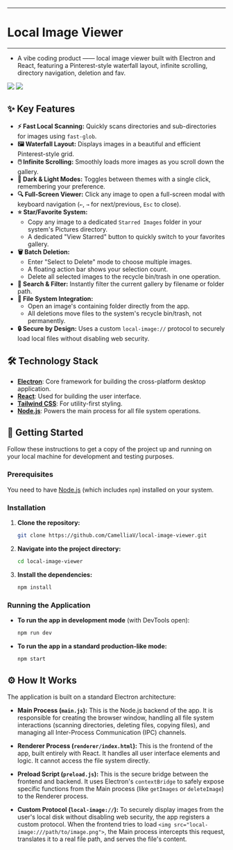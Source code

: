 
---
# Local Image Viewer
---

- A vibe coding product —— local image viewer built with Electron and React, featuring a Pinterest-style waterfall layout, infinite scrolling, directory navigation, deletion and fav.

![](./imgs/image_10.avif)
![](./imgs/image_9.avif)

## ✨ Key Features

- **⚡ Fast Local Scanning:** Quickly scans directories and sub-directories for images using `fast-glob`.
- **🖼️ Waterfall Layout:** Displays images in a beautiful and efficient Pinterest-style grid.
- **🖱️ Infinite Scrolling:** Smoothly loads more images as you scroll down the gallery.
- **🎨 Dark & Light Modes:** Toggles between themes with a single click, remembering your preference.
- **🔍 Full-Screen Viewer:** Click any image to open a full-screen modal with keyboard navigation (`←`, `→` for next/previous, `Esc` to close).
- **⭐ Star/Favorite System:**
  - Copy any image to a dedicated `Starred Images` folder in your system's Pictures directory.
  - A dedicated "View Starred" button to quickly switch to your favorites gallery.
- **🗑️ Batch Deletion:**
  - Enter "Select to Delete" mode to choose multiple images.
  - A floating action bar shows your selection count.
  - Delete all selected images to the recycle bin/trash in one operation.
- **🔎 Search & Filter:** Instantly filter the current gallery by filename or folder path.
- **📂 File System Integration:**
  - Open an image's containing folder directly from the app.
  - All deletions move files to the system's recycle bin/trash, not permanently.
- **🔒 Secure by Design:** Uses a custom `local-image://` protocol to securely load local files without disabling web security.

## 🛠️ Technology Stack

- **[Electron](https://www.electronjs.org/)**: Core framework for building the cross-platform desktop application.
- **[React](https://reactjs.org/)**: Used for building the user interface.
- **[Tailwind CSS](https://tailwindcss.com/)**: For utility-first styling.
- **[Node.js](https://nodejs.org/)**: Powers the main process for all file system operations.

## 🚀 Getting Started

Follow these instructions to get a copy of the project up and running on your local machine for development and testing purposes.

### Prerequisites

You need to have [Node.js](https://nodejs.org/en/download/) (which includes `npm`) installed on your system.

### Installation

1.  **Clone the repository:**

    ```bash
    git clone https://github.com/CamelliaV/local-image-viewer.git
    ```

2.  **Navigate into the project directory:**

    ```bash
    cd local-image-viewer
    ```

3.  **Install the dependencies:**
    ```bash
    npm install
    ```

### Running the Application

- **To run the app in development mode** (with DevTools open):

  ```bash
  npm run dev
  ```

- **To run the app in a standard production-like mode:**
  ```bash
  npm start
  ```

## ⚙️ How It Works

The application is built on a standard Electron architecture:

- **Main Process (`main.js`):** This is the Node.js backend of the app. It is responsible for creating the browser window, handling all file system interactions (scanning directories, deleting files, copying files), and managing all Inter-Process Communication (IPC) channels.

- **Renderer Process (`renderer/index.html`):** This is the frontend of the app, built entirely with React. It handles all user interface elements and logic. It cannot access the file system directly.

- **Preload Script (`preload.js`):** This is the secure bridge between the frontend and backend. It uses Electron's `contextBridge` to safely expose specific functions from the Main process (like `getImages` or `deleteImage`) to the Renderer process.

- **Custom Protocol (`local-image://`):** To securely display images from the user's local disk without disabling web security, the app registers a custom protocol. When the frontend tries to load `<img src="local-image:///path/to/image.png">`, the Main process intercepts this request, translates it to a real file path, and serves the file's content.
